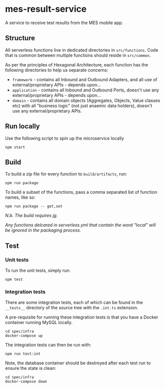 # mes-result-service

A service to receive test results from the MES mobile app.

## Structure

All serverless functions live in dedicated directories in `src/functions`.
Code that is common between multiple functions should reside in `src/common`.

As per the principles of Hexagonal Architecture, each function has the following directories to help us separate concerns:

* `framework` - contains all Inbound and Outbound Adapters, and all use of external/proprietary APIs - depends upon...
* `application` - contains all Inbound and Outbound Ports, doesn't use any external/proprietary APIs - depends upon...
* `domain` - contains all domain objects (Aggregates, Objects, Value classes etc) with all "business logic" (not just anaemic data holders), doesn't use any external/proprietary APIs.

## Run locally

Use the following script to spin up the microservice locally

```shell
npm start
```

## Build

To build a zip file for every function to `build/artifacts`, run:

```shell
npm run package
```

To build a subset of the functions, pass a comma separated list of function names, like so:

```shell
npm run package -- get,set
```

*N.b. The build requires [jq](https://github.com/stedolan/jq).*

*Any functions delcared in serverless.yml that contain the word "local" will be ignored in the packaging process.*

## Test

### Unit tests

To run the unit tests, simply run:

```shell
npm test
```

### Integration tests

There are some integration tests, each of which can be found in the `__tests__` directory of the source tree with the `.int.ts` extension.

A pre-requisite for running these integration tests is that you have a Docker container running MySQL locally.

```shell
cd spec/infra
docker-compose up
```

The integration tests can then be run with:

```shell
npm run test:int
```

Note, the database container should be destroyed after each test run to ensure the state is clean:

```shell
cd spec/infra
docker-compose down
```
